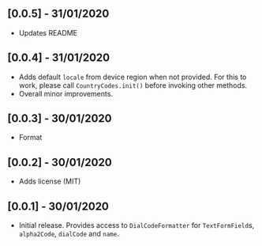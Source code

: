 ## [0.0.5] - 31/01/2020

* Updates README

## [0.0.4] - 31/01/2020

* Adds default `locale` from device region when not provided. For this to work, please call `CountryCodes.init()` before invoking other methods.
* Overall minor improvements.

## [0.0.3] - 30/01/2020

* Format

## [0.0.2] - 30/01/2020

* Adds license (MIT)

## [0.0.1] - 30/01/2020

* Initial release. Provides access to `DialCodeFormatter` for `TextFormField`s, `alpha2Code`, `dialCode` and `name`.
